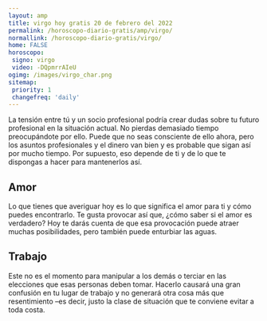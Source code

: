 ```yaml
---
layout: amp
title: virgo hoy gratis 20 de febrero del 2022 
permalink: /horoscopo-diario-gratis/amp/virgo/
normallink: /horoscopo-diario-gratis/virgo/
home: FALSE
horoscopo:
 signo: virgo
 video: -DQpmrrAIeU
ogimg: /images/virgo_char.png
sitemap:
 priority: 1
 changefreq: 'daily'
---
```



La tensión entre tú y un socio profesional podría crear dudas sobre tu futuro profesional en la situación actual. No pierdas demasiado tiempo preocupándote por ello. Puede que no seas consciente de ello ahora, pero los asuntos profesionales y el dinero van bien y es probable que sigan así por mucho tiempo. Por supuesto, eso depende de ti y de lo que te dispongas a hacer para mantenerlos así.

## Amor

Lo que tienes que averiguar hoy es lo que significa el amor para ti y cómo puedes encontrarlo. Te gusta provocar así que, ¿cómo saber si el amor es verdadero? Hoy te darás cuenta de que esa provocación puede atraer muchas posibilidades, pero también puede enturbiar las aguas.

## Trabajo

Este no es el momento para manipular a los demás o terciar en las elecciones que esas personas deben tomar. Hacerlo causará una gran confusión en tu lugar de trabajo y no generará otra cosa más que resentimiento –es decir, justo la clase de situación que te conviene evitar a toda costa.